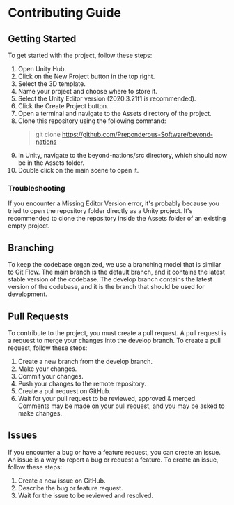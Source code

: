 # Contributing Guide

## Getting Started
To get started with the project, follow these steps:

1. Open Unity Hub.
1. Click on the New Project button in the top right.
1. Select the 3D template.
1. Name your project and choose where to store it.
1. Select the Unity Editor version (2020.3.21f1 is recommended).
1. Click the Create Project button.
1. Open a terminal and navigate to the Assets directory of the project.
1. Clone this repository using the following command:
    > git clone https://github.com/Preponderous-Software/beyond-nations
1. In Unity, navigate to the beyond-nations/src directory, which should now be in the Assets folder.
1. Double click on the main scene to open it.

### Troubleshooting
If you encounter a Missing Editor Version error, it's probably because you tried to open the repository folder directly as a Unity project. It's recommended to clone the repository inside the Assets folder of an existing empty project.

## Branching
To keep the codebase organized, we use a branching model that is similar to Git Flow. The main branch is the default branch, and it contains the latest stable version of the codebase. The develop branch contains the latest version of the codebase, and it is the branch that should be used for development.

## Pull Requests
To contribute to the project, you must create a pull request. A pull request is a request to merge your changes into the develop branch. To create a pull request, follow these steps:
1. Create a new branch from the develop branch.
1. Make your changes.
1. Commit your changes.
1. Push your changes to the remote repository.
1. Create a pull request on GitHub.
1. Wait for your pull request to be reviewed, approved & merged. Comments may be made on your pull request, and you may be asked to make changes.

## Issues
If you encounter a bug or have a feature request, you can create an issue. An issue is a way to report a bug or request a feature. To create an issue, follow these steps:
1. Create a new issue on GitHub.
1. Describe the bug or feature request.
1. Wait for the issue to be reviewed and resolved.